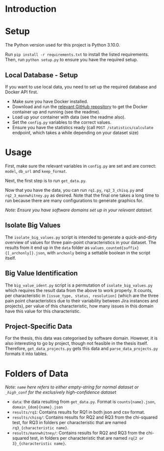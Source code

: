 # Introduction

# Setup

The Python version used for this project is Python 3.10.0.

Run `pip install -r requirements.txt` to install the listed requirements.
Then, run `python setup.py` to ensure you have the required setup.

## Local Database - Setup

If you want to use local data, you need to set up the required database and Docker API first.

- Make sure you have Docker installed.
- Download and run the [relevant GitHub repository](https://github.com/mining-design-decisions/maestro-issues-db) to get the Docker container up and running (see the readme).
- Load up your container with data (see the readme also).
- Set the `config.py` variables to the correct values.
- Ensure you have the statistics ready (call `POST /statistics/calculate` endpoint, which takes a while depending on your dataset size)

# Usage

First, make sure the relevant variables in `config.py` are set and are correct: `model`, `db_url` and `keep_format`.

Next, the first step is to run `get_data.py`.

Now that you have the data, you can run `rq1.py`, `rq2_3_chisq.py` and `rq2_3_mannwhitney.py` as desired. Note that the final one takes a long time to run because there are many configurations to generate graphics for.

*Note: Ensure you have software domains set up in your relevant dataset.*

## Isolate Big Values

The `isolate_big_values.py` script is intended to generate a quick-and-dirty overview of values for three pain-point characteristics in your dataset. The results from it end up in the `data` folder as `values_counted{suffix}{[_archonly]}.json`, with `archonly` being a settable boolean in the script itself.

## Big Value Identification

The `big_value_ident.py` script is a permutation of `isolate_big_values.py` which requires the result data from the above to work properly. It counts, per characteristic in `[issue_type, status, resolution]` (which are the three pain point characteristics due to their variability between Jira instances and projects), per value of this characteristic, how many issues in this domain have this value for this characteristic.

## Project-Specific Data

For the thesis, this data was categorised by software domain. However, it is also interesting to go by project, though not feasible in the thesis itself. Therefore, `get_data_projects.py` gets this data and `parse_data_projects.py` formats it into tables.

# Folders of Data

*Note: `name` here refers to either empty-string for normal dataset or `_high_conf` for the exclusively high-confidence dataset*

- `data`: the data resulting from `get_data.py`. Format is `counts{name}.json`, `domain_{dom}{name}.json`
- `results/rq1`: Contains results for RQ1 in both json and csv format.
- `results/chisq/`: Contains results for RQ2 and RQ3 from the chi-squared test, for RQ3 in folders per characteristic that are named `rq3_{characteristic name}`.
- `results/mannwhitney/`: Contains results for RQ2 and RQ3 from the chi-squared test, in folders per characteristic that are named `rq{2 or 3}_{characteristic name}`.